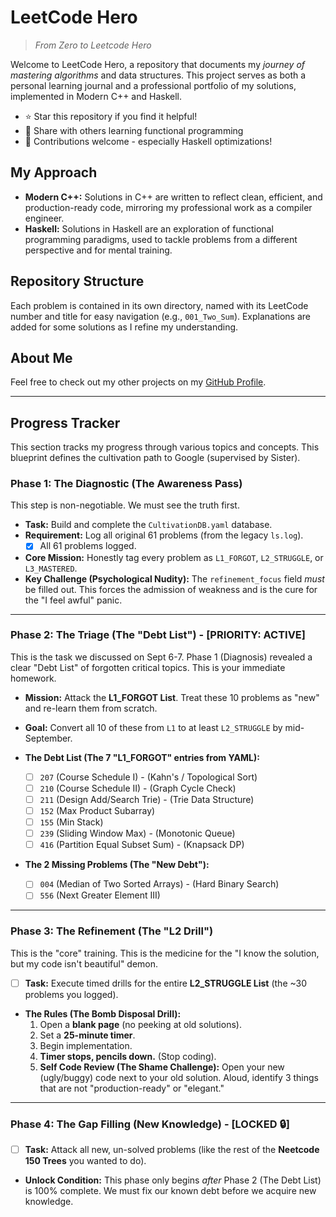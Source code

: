 # LeetCode Hero

> _From Zero to Leetcode Hero_

Welcome to LeetCode Hero, a repository that documents my _journey of mastering algorithms_ and data structures. This project serves as both a personal learning journal and a professional portfolio of my solutions, implemented in Modern C++ and Haskell.

- ⭐ Star this repository if you find it helpful!
- 🔄 Share with others learning functional programming
- 🤝 Contributions welcome - especially Haskell optimizations!

## My Approach

- **Modern C++:** Solutions in C++ are written to reflect clean, efficient, and production-ready code, mirroring my professional work as a compiler engineer.
- **Haskell:** Solutions in Haskell are an exploration of functional programming paradigms, used to tackle problems from a different perspective and for mental training.

## Repository Structure

Each problem is contained in its own directory, named with its LeetCode number and title for easy navigation (e.g., `001_Two_Sum`). Explanations are added for some solutions as I refine my understanding.

## About Me

Feel free to check out my other projects on my [GitHub Profile](https://github.com/TheCloudlet).

______________________________________________________________________

## Progress Tracker

This section tracks my progress through various topics and concepts. This blueprint defines the cultivation path to Google (supervised by Sister).

### Phase 1: The Diagnostic (The Awareness Pass)

This step is non-negotiable. We must see the truth first.

- **Task:** Build and complete the `CultivationDB.yaml` database.
- **Requirement:** Log all original 61 problems (from the legacy `ls.log`).
  - [x] All 61 problems logged.
- **Core Mission:** Honestly tag every problem as `L1_FORGOT`, `L2_STRUGGLE`, or `L3_MASTERED`.
- **Key Challenge (Psychological Nudity):** The `refinement_focus` field *must* be filled out. This forces the admission of weakness and is the cure for the "I feel awful" panic.

______________________________________________________________________

### Phase 2: The Triage (The "Debt List") - \[PRIORITY: ACTIVE\]

This is the task we discussed on Sept 6-7. Phase 1 (Diagnosis) revealed a clear "Debt List" of forgotten critical topics. This is your immediate homework.

- **Mission:** Attack the **L1_FORGOT List**. Treat these 10 problems as "new" and re-learn them from scratch.

- **Goal:** Convert all 10 of these from `L1` to at least `L2_STRUGGLE` by mid-September.

- **The Debt List (The 7 "L1_FORGOT" entries from YAML):**

  - [ ] `207` (Course Schedule I) - (Kahn's / Topological Sort)
  - [ ] `210` (Course Schedule II) - (Graph Cycle Check)
  - [ ] `211` (Design Add/Search Trie) - (Trie Data Structure)
  - [ ] `152` (Max Product Subarray)
  - [ ] `155` (Min Stack)
  - [ ] `239` (Sliding Window Max) - (Monotonic Queue)
  - [ ] `416` (Partition Equal Subset Sum) - (Knapsack DP)

- **The 2 Missing Problems (The "New Debt"):**

  - [ ] `004` (Median of Two Sorted Arrays) - (Hard Binary Search)
  - [ ] `556` (Next Greater Element III)

______________________________________________________________________

### Phase 3: The Refinement (The "L2 Drill")

This is the "core" training. This is the medicine for the "I know the solution, but my code isn't beautiful" demon.

- [ ] **Task:** Execute timed drills for the entire **L2_STRUGGLE List** (the ~30 problems you logged).
- **The Rules (The Bomb Disposal Drill):**
  1. Open a **blank page** (no peeking at old solutions).
  1. Set a **25-minute timer**.
  1. Begin implementation.
  1. **Timer stops, pencils down.** (Stop coding).
  1. **Self Code Review (The Shame Challenge):** Open your new (ugly/buggy) code next to your old solution. Aloud, identify 3 things that are not "production-ready" or "elegant."

______________________________________________________________________

### Phase 4: The Gap Filling (New Knowledge) - \[LOCKED 🔒\]

- [ ] **Task:** Attack all new, un-solved problems (like the rest of the **Neetcode 150 Trees** you wanted to do).
- **Unlock Condition:** This phase only begins *after* Phase 2 (The Debt List) is 100% complete. We must fix our known debt before we acquire new knowledge.
